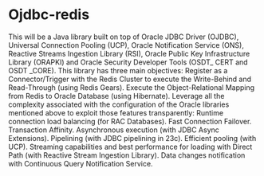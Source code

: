 # Ojdbc-redis

This will be a Java library built on top of Oracle JDBC Driver (OJDBC), Universal Connection Pooling (UCP), Oracle Notification Service (ONS), Reactive
Streams Ingestion Library (RSI), Oracle Public Key Infrastructure Library (ORAPKI) and Oracle Security Developer Tools (OSDT_
CERT and OSDT
_CORE).
This library has three main objectives:
Register as a Connector/Trigger with the Redis Cluster to execute the Write-Behind and Read-Through (using Redis Gears).
Execute the Object-Relational Mapping from Redis to Oracle Database (using Hibernate).
Leverage all the complexity associated with the configuration of the Oracle libraries mentioned above to exploit those features transparently:
Runtime connection load balancing (for RAC Databases).
Fast Connection Failover.
Transaction Affinity.
Asynchronous execution (with JDBC Async Extensions).
Pipelining (with JDBC pipelining in 23c).
Efficient pooling (with UCP).
Streaming capabilities and best performance for loading with Direct Path (with Reactive Stream Ingestion Library).
Data changes notification with Continuous Query Notification Service.
